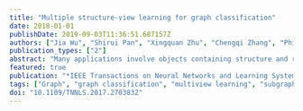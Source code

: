 ```yaml
---
title: "Multiple structure-view learning for graph classification"
date: 2018-01-01
publishDate: 2019-09-03T11:36:51.687157Z
authors: ["Jia Wu", "Shirui Pan", "Xingquan Zhu", "Chengqi Zhang", "Philip S. Yu"]
publication_types: ["2"]
abstract: "Many applications involve objects containing structure and rich content information, each describing different feature aspects of the object. Graph learning and classification is a common tool for handling such objects. To date, existing graph classification has been limited to the single-graph setting with each object being represented as one graph from a single structure-view. This inherently limits its use to the classification of complicated objects containing complex structures and uncertain labels. In this paper, we advance graph classification to handle multigraph learning for complicated objects from multiple structure views, where each object is represented as a bag containing several graphs and the label is only available for each graph bag but not individual graphs inside the bag. To learn such graph classification models, we propose a multistructure-view bag constrained learning (MSVBL) algorithm, which aims to explore substructure features across multiple structure views for learning. By enabling joint regularization across multiple structure views and enforcing labeling constraints at the bag and graph levels, MSVBL is able to discover the most effective substructure features across all structure views. Experiments and comparisons on real-world data sets validate and demonstrate the superior performance of MSVBL in representing complicated objects as multigraph for classification, e.g., MSVBL outperforms the state-of-the-art multiview graph classification and multiview multi-instance learning approaches."
featured: true
publication: "*IEEE Transactions on Neural Networks and Learning Systems*"
tags: ["Graph", "graph classification", "multiview learning", "subgraph mining"]
doi: "10.1109/TNNLS.2017.2703832"
---
```


